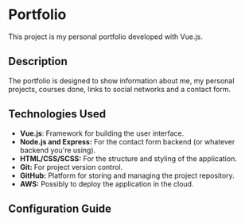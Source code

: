# Portfolio


This project is my personal portfolio developed with Vue.js.

## Description

The portfolio is designed to show information about me, my personal projects, courses done, links to social networks and a contact form.


## Technologies Used

- **Vue.js**: Framework for building the user interface.
- **Node.js and Express:** For the contact form backend (or whatever backend you're using).
- **HTML/CSS/SCSS:** For the structure and styling of the application.
- **Git:** For project version control.
- **GitHub:** Platform for storing and managing the project repository.
- **AWS:** Possibly to deploy the application in the cloud.

## Configuration Guide
